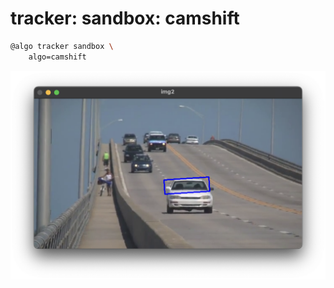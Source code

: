 # tracker: sandbox: camshift

```bash
@algo tracker sandbox \
	algo=camshift
```

![image](https://github.com/kamangir/assets/blob/main/tracker/camshift.png?raw=true)

